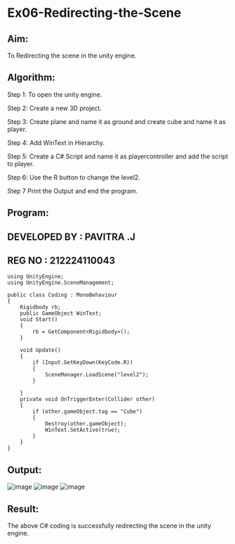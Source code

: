 # Ex06-Redirecting-the-Scene

## Aim:
To Redirecting the scene in the unity engine.

## Algorithm:
Step 1: To open the unity engine.

Step 2: Create a new 3D project.

Step 3: Create plane and name it as ground and create cube and name it as player.

Step 4: Add WinText in Hierarchy.

Step 5: Create a C# Script and name it as playercontroller and add the script to player.

Step 6: Use the R button to change the level2.

Step 7 Print the Output and end the program.

## Program:
## DEVELOPED BY : PAVITRA .J
## REG NO : 212224110043
```
using UnityEngine;
using UnityEngine.SceneManagement;

public class Coding : MonoBehaviour
{
    Rigidbody rb;
    public GameObject WinText;
    void Start()
    {
        rb = GetComponent<Rigidbody>();
    }

    void Update()
    {
        if (Input.GetKeyDown(KeyCode.R))
        {
            SceneManager.LoadScene("level2");
        }

    }
    private void OnTriggerEnter(Collider other)
    {
        if (other.gameObject.tag == "Cube")
        {
            Destroy(other.gameObject);
            WinText.SetActive(true);
        }
    }
}
```

## Output:
![image](https://github.com/user-attachments/assets/b7fec9f1-1939-4f09-8445-584a02680016)
![image](https://github.com/user-attachments/assets/459b0f24-5262-4e3a-8e9b-0f31687909ec)
![image](https://github.com/user-attachments/assets/b9811b46-1237-440d-b10d-175518e46c29)


## Result:
The above C# coding is successfully redirecting the scene in the unity engine.
